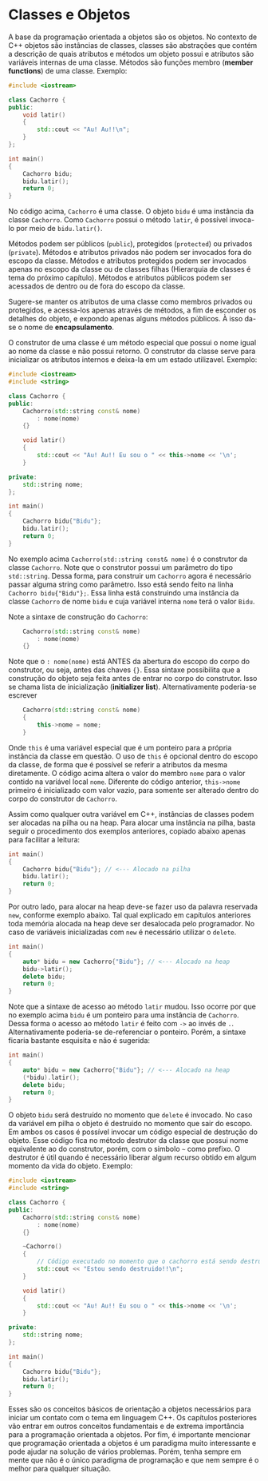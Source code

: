 Classes e Objetos
===

A base da programação orientada a objetos são os objetos. No contexto de C++ objetos são instâncias de classes, classes são abstrações que contém a descrição de quais atributos e métodos um objeto possui e atributos são variáveis internas de uma classe. Métodos são funções membro (__member functions__) de uma classe. Exemplo:

```c++
#include <iostream>

class Cachorro {
public:
    void latir()
    {
        std::cout << "Au! Au!!\n";
    }
};

int main()
{
    Cachorro bidu;
    bidu.latir();
    return 0;
}
```

No código acima, `Cachorro` é uma classe. O objeto `bidu` é uma instância da classe `Cachorro`. Como `Cachorro` possui o método `latir`, é possível invoca-lo por meio de `bidu.latir()`.

Métodos podem ser públicos (`public`), protegidos (`protected`) ou privados (`private`). Métodos e atributos privados não podem ser invocados fora do escopo da classe. Métodos e atributos protegidos podem ser invocados apenas no escopo da classe ou de classes filhas (Hierarquia de classes é tema do próximo capítulo). Métodos e atributos públicos podem ser acessados de dentro ou de fora do escopo da classe.

Sugere-se manter os atributos de uma classe como membros privados ou protegidos, e acessa-los apenas através de métodos, a fim de esconder os detalhes do objeto, e expondo apenas alguns métodos públicos. À isso da-se o nome de __encapsulamento__.

O construtor de uma classe é um método especial que possui o nome igual ao nome da classe e não possui retorno. O construtor da classe serve para inicializar os atributos internos e deixa-la em um estado utilizavel. Exemplo:

```c++
#include <iostream>
#include <string>

class Cachorro {
public:
    Cachorro(std::string const& nome)
        : nome(nome)
    {}

    void latir()
    {
        std::cout << "Au! Au!! Eu sou o " << this->nome << '\n';
    }

private:
    std::string nome;
};

int main()
{
    Cachorro bidu{"Bidu"};
    bidu.latir();
    return 0;
}
```

No exemplo acima `Cachorro(std::string const& nome)` é o construtor da classe `Cachorro`. Note que o construtor possui um parâmetro do tipo `std::string`. Dessa forma, para construir um `Cachorro` agora é necessário passar alguma string como parâmetro. Isso está sendo feito na linha `Cachorro bidu{"Bidu"};`. Essa linha está construindo uma instância da classe `Cachorro` de nome `bidu` e cuja variável interna `nome` terá o valor `Bidu`.

Note a sintaxe de construção do `Cachorro`:

```c++
    Cachorro(std::string const& nome)
        : nome(nome)
    {}
```

Note que o `: nome(nome)` está ANTES da abertura do escopo do corpo do construtor, ou seja, antes das chaves `{}`. Essa sintaxe possibilita que a construção do objeto seja feita antes de entrar no corpo do construtor. Isso se chama lista de inicialização (__initializer list__). Alternativamente poderia-se escrever

```c++
    Cachorro(std::string const& nome)
    {
        this->nome = nome;
    }
```

Onde `this` é uma variável especial que é um ponteiro para a própria instância da classe em questão. O uso de `this` é
opcional dentro do escopo da classe, de forma que é possível se referir a atributos da mesma diretamente.
O código acima altera o valor do membro `nome` para o valor contido na variável local `nome`. Diferente do código
anterior, `this->nome` primeiro é inicializado com valor vazio, para somente ser alterado dentro do corpo do construtor
de `Cachorro`.

Assim como qualquer outra variável em C++, instâncias de classes podem ser alocadas na pilha ou na heap. Para alocar uma instância na pilha, basta seguir o procedimento dos exemplos anteriores, copiado abaixo apenas para facilitar a leitura:

```c++
int main()
{
    Cachorro bidu{"Bidu"}; // <--- Alocado na pilha
    bidu.latir();
    return 0;
}
```

Por outro lado, para alocar na heap deve-se fazer uso da palavra reservada `new`, conforme exemplo abaixo. Tal qual explicado em capítulos anteriores toda memória alocada na heap deve ser desalocada pelo programador. No caso de variáveis inicializadas com `new` é necessário utilizar o `delete`.

```c++
int main()
{
    auto* bidu = new Cachorro{"Bidu"}; // <--- Alocado na heap
    bidu->latir();
    delete bidu;
    return 0;
}
```

Note que a sintaxe de acesso ao método `latir` mudou. Isso ocorre por que no exemplo acima `bidu` é um ponteiro para uma instância de `Cachorro`. Dessa forma o acesso ao método `latir` é feito com `->` ao invés de `.`. Alternativamente poderia-se de-referenciar o ponteiro. Porém, a sintaxe ficaria bastante esquisita e não é sugerida:

```c++
int main()
{
    auto* bidu = new Cachorro{"Bidu"}; // <--- Alocado na heap
    (*bidu).latir();
    delete bidu;
    return 0;
}
```

O objeto `bidu` será destruído no momento que `delete` é invocado. No caso da variável em pilha o objeto é destruido no momento que sair do escopo. Em ambos os casos é possível invocar um código especial de destrução do objeto. Esse código fica no método destrutor da classe que possui nome equivalente ao do construtor, porém, com o simbolo `~` como prefixo. O destrutor é útil quando é necessário liberar algum recurso obtido em algum momento da vida do objeto. Exemplo:

```c++
#include <iostream>
#include <string>

class Cachorro {
public:
    Cachorro(std::string const& nome)
        : nome(nome)
    {}

    ~Cachorro()
    {
        // Código executado no momento que o cachorro está sendo destruido
        std::cout << "Estou sendo destruido!!\n";
    }

    void latir()
    {
        std::cout << "Au! Au!! Eu sou o " << this->nome << '\n';
    }

private:
    std::string nome;
};

int main()
{
    Cachorro bidu{"Bidu"};
    bidu.latir();
    return 0;
}
```

Esses são os conceitos básicos de orientação a objetos necessários para iniciar um contato com o tema em linguagem C++. Os capítulos posteriores vão entrar em outros conceitos fundamentais e de extrema importância para a programação orientada a objetos. Por fim, é importante mencionar que programação orientada a objetos é um paradigma muito interessante e pode ajudar na solução de vários problemas. Porém, tenha sempre em mente que não é o único paradigma de programação e que nem sempre é o melhor para qualquer situação.
